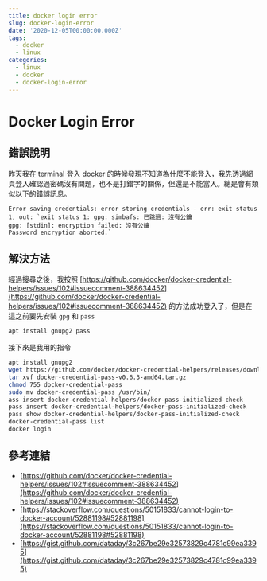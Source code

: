 ```yaml
---
title: docker login error
slug: docker-login-error
date: '2020-12-05T00:00:00.000Z'
tags:
  - docker
  - linux
categories:
  - linux
  - docker
  - docker-login-error
---
```


# Docker Login Error

## 錯誤說明

昨天我在 terminal 登入 docker 的時候發現不知道為什麼不能登入，我先透過網頁登入確認過密碼沒有問題，也不是打錯字的關係，但還是不能當入。總是會有類似以下的錯誤訊息。

```
Error saving credentials: error storing credentials - err: exit status 1, out: `exit status 1: gpg: simbafs: 已跳過: 沒有公鑰
gpg: [stdin]: encryption failed: 沒有公鑰
Password encryption aborted.`
```

## 解決方法

經過搜尋之後，我按照 [https://github.com/docker/docker-credential-helpers/issues/102#issuecomment-388634452](https://github.com/docker/docker-credential-helpers/issues/102#issuecomment-388634452) 的方法成功登入了，但是在這之前要先安裝 `gpg` 和 `pass`

```bash
apt install gnupg2 pass
```

接下來是我用的指令

```bash
apt install gnupg2
wget https://github.com/docker/docker-credential-helpers/releases/download/v0.6.3/docker-credential-pass-v0.6.3-amd64.tar.gz
tar xvf docker-credential-pass-v0.6.3-amd64.tar.gz
chmod 755 docker-credential-pass
sudo mv docker-credential-pass /usr/bin/
ass insert docker-credential-helpers/docker-pass-initialized-check
pass insert docker-credential-helpers/docker-pass-initialized-check
pass show docker-credential-helpers/docker-pass-initialized-check
docker-credential-pass list
docker login
```

## 參考連結

-   [https://github.com/docker/docker-credential-helpers/issues/102#issuecomment-388634452](https://github.com/docker/docker-credential-helpers/issues/102#issuecomment-388634452)
-   [https://stackoverflow.com/questions/50151833/cannot-login-to-docker-account/52881198#52881198](https://stackoverflow.com/questions/50151833/cannot-login-to-docker-account/52881198#52881198)
-   [https://gist.github.com/dataday/3c267be29e32573829c4781c99ea3395](https://gist.github.com/dataday/3c267be29e32573829c4781c99ea3395)
